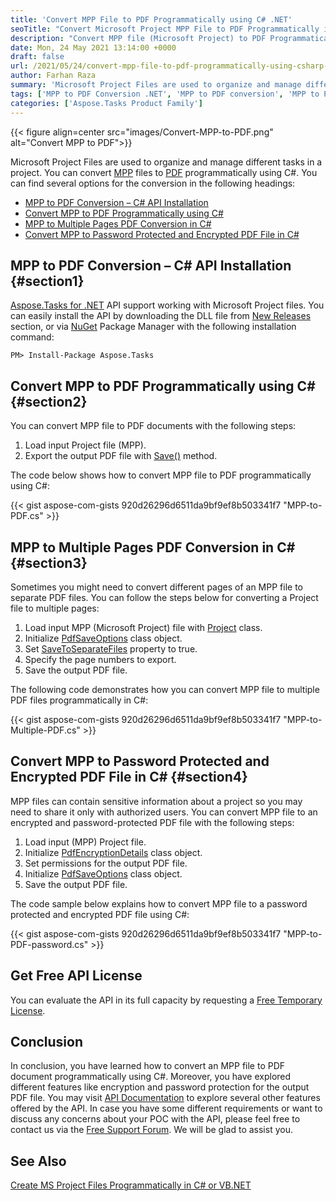 ```yaml
---
title: 'Convert MPP File to PDF Programmatically using C# .NET'
seoTitle: "Convert Microsoft Project MPP File to PDF Programmatically in C# .NET"
description: "Convert MPP file (Microsoft Project) to PDF Programmatically using C#. You can export MPP file in .NET Framework using VB.NET as well."
date: Mon, 24 May 2021 13:14:00 +0000
draft: false
url: /2021/05/24/convert-mpp-file-to-pdf-programmatically-using-csharp-net/
author: Farhan Raza
summary: 'Microsoft Project Files are used to organize and manage different tasks in a project. You can convert MPP files to PDF programmatically using C#. You can find several options for the conversion in the following headings.'
tags: ['MPP to PDF Conversion .NET', 'MPP to PDF conversion', 'MPP to PDF csharp', 'convert MPP to PDF', 'mpp to pdf']
categories: ['Aspose.Tasks Product Family']
---
```




{{< figure align=center src="images/Convert-MPP-to-PDF.png" alt="Convert MPP to PDF">}}


Microsoft Project Files are used to organize and manage different tasks in a project. You can convert [MPP][1] files to [PDF][2] programmatically using C#. You can find several options for the conversion in the following headings:

*   [MPP to PDF Conversion – C# API Installation][3]
*   [Convert MPP to PDF Programmatically using C#][4]
*   [MPP to Multiple Pages PDF Conversion in C#][5]
*   [Convert MPP to Password Protected and Encrypted PDF File in C#][6]

## MPP to PDF Conversion – C# API Installation {#section1}

[Aspose.Tasks for .NET][7] API support working with Microsoft Project files. You can easily install the API by downloading the DLL file from [New Releases][8] section, or via [NuGet][9] Package Manager with the following installation command:

```
PM> Install-Package Aspose.Tasks
```

## Convert MPP to PDF Programmatically using C# {#section2}

You can convert MPP file to PDF documents with the following steps:

1.  Load input Project file (MPP).
2.  Export the output PDF file with [Save()][10] method.

The code below shows how to convert MPP file to PDF programmatically using C#:

{{< gist aspose-com-gists 920d26296d6511da9bf9ef8b503341f7 "MPP-to-PDF.cs" >}}

## MPP to Multiple Pages PDF Conversion in C# {#section3}

Sometimes you might need to convert different pages of an MPP file to separate PDF files. You can follow the steps below for converting a Project file to multiple pages:

1.  Load input MPP (Microsoft Project) file with [Project][11] class.
2.  Initialize [PdfSaveOptions][12] class object.
3.  Set [SaveToSeparateFiles][13] property to true.
4.  Specify the page numbers to export.
5.  Save the output PDF file.

The following code demonstrates how you can convert MPP file to multiple PDF files programmatically in C#:

{{< gist aspose-com-gists 920d26296d6511da9bf9ef8b503341f7 "MPP-to-Multiple-PDF.cs" >}}

## Convert MPP to Password Protected and Encrypted PDF File in C# {#section4}

MPP files can contain sensitive information about a project so you may need to share it only with authorized users. You can convert MPP file to an encrypted and password-protected PDF file with the following steps:

1.  Load input (MPP) Project file.
2.  Initialize [PdfEncryptionDetails][14] class object.
3.  Set permissions for the output PDF file.
4.  Initialize [PdfSaveOptions][15] class object.
5.  Save the output PDF file.

The code sample below explains how to convert MPP file to a password protected and encrypted PDF file using C#:

{{< gist aspose-com-gists 920d26296d6511da9bf9ef8b503341f7 "MPP-to-PDF-password.cs" >}}

## Get Free API License

You can evaluate the API in its full capacity by requesting a [Free Temporary License][16].

## Conclusion

In conclusion, you have learned how to convert an MPP file to PDF document programmatically using C#. Moreover, you have explored different features like encryption and password protection for the output PDF file. You may visit [API Documentation][17] to explore several other features offered by the API. In case you have some different requirements or want to discuss any concerns about your POC with the API, please feel free to contact us via the [Free Support Forum][18]. We will be glad to assist you.

## See Also

[Create MS Project Files Programmatically in C# or VB.NET][19]




[1]: https://docs.fileformat.com/project-management/mpp/
[2]: https://docs.fileformat.com/pdf/
[3]: #section1
[4]: #section2
[5]: #section3
[6]: #section4
[7]: https://products.aspose.com/tasks/net
[8]: https://downloads.aspose.com/tasks/net
[9]: https://www.nuget.org/packages/Aspose.Tasks/
[10]: https://apireference.aspose.com/tasks/net/aspose.tasks/project/methods/save/index
[11]: https://apireference.aspose.com/tasks/net/aspose.tasks/project
[12]: https://apireference.aspose.com/tasks/net/aspose.tasks.saving/pdfsaveoptions
[13]: https://apireference.aspose.com/tasks/net/aspose.tasks.saving/pdfsaveoptions/properties/savetoseparatefiles
[14]: https://apireference.aspose.com/tasks/net/aspose.tasks.saving/pdfencryptiondetails
[15]: https://apireference.aspose.com/tasks/net/aspose.tasks.saving/pdfsaveoptions
[16]: https://purchase.aspose.com/temporary-license
[17]: https://docs.aspose.com/tasks/net/
[18]: https://forum.aspose.com/c/tasks
[19]: https://blog.aspose.com/2020/05/05/create-ms-project-files-programmatically-add-tasks-and-resources-in-csharp-asp.net/





